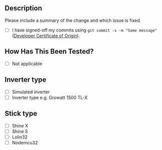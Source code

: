 <!-- markdownlint-disable MD041 -->

## Description

Please include a summary of the change and which issue is fixed.

- [ ] I have signed-off my commits using `git commit -s -m "Some message"` ([Developer Certificate of Origin](https://www.secondstate.io/articles/dco/)).

## How Has This Been Tested?

- [ ] Not applicable

## Inverter type

- [ ] Simulated inverter
- [ ] Inverter type e.g. Growatt 1500 TL-X

## Stick type

- [ ] Shine X
- [ ] Shine S
- [ ] Lolin32
- [ ] Nodemcu32
